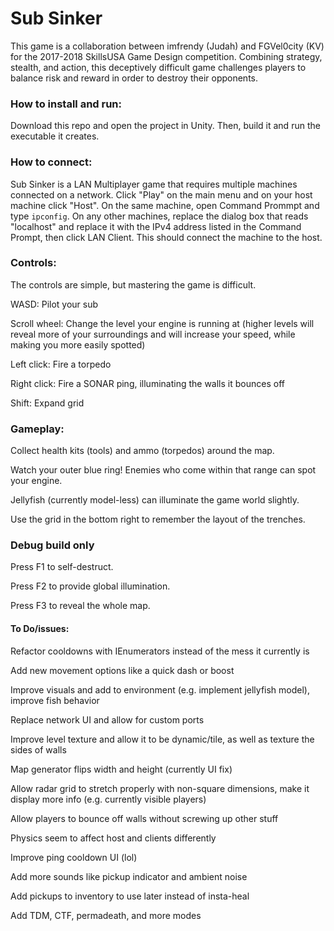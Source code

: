 # Sub Sinker
This game is a collaboration between imfrendy (Judah) and FGVel0city (KV) for the 2017-2018 SkillsUSA Game Design competition. Combining strategy, stealth, and action, this deceptively difficult game challenges players to balance risk and reward in order to destroy their opponents.

### How to install and run:
Download this repo and open the project in Unity. Then, build it and run the executable it creates.

### How to connect:
Sub Sinker is a LAN Multiplayer game that requires multiple machines connected on a network. Click "Play" on the main menu and on your host machine click "Host". On the same machine, open Command Prommpt and type `ipconfig`. On any other machines, replace the dialog box that reads "localhost" and replace it with the IPv4 address listed in the Command Prompt, then click LAN Client. This should connect the machine to the host.

### Controls:
The controls are simple, but mastering the game is difficult.

WASD: Pilot your sub

Scroll wheel: Change the level your engine is running at (higher levels will reveal more of your surroundings and will increase your speed, while making you more easily spotted)

Left click: Fire a torpedo

Right click: Fire a SONAR ping, illuminating the walls it bounces off

Shift: Expand grid

### Gameplay:
Collect health kits (tools) and ammo (torpedos) around the map.

Watch your outer blue ring! Enemies who come within that range can spot your engine.

Jellyfish (currently model-less) can illuminate the game world slightly.

Use the grid in the bottom right to remember the layout of the trenches.

### Debug build only
Press F1 to self-destruct.

Press F2 to provide global illumination.

Press F3 to reveal the whole map.


#### To Do/issues:
Refactor cooldowns with IEnumerators instead of the mess it currently is

Add new movement options like a quick dash or boost

Improve visuals and add to environment (e.g. implement jellyfish model), improve fish behavior

Replace network UI and allow for custom ports

Improve level texture and allow it to be dynamic/tile, as well as texture the sides of walls

Map generator flips width and height (currently UI fix)

Allow radar grid to stretch properly with non-square dimensions, make it display more info (e.g. currently visible players)

Allow players to bounce off walls without screwing up other stuff

Physics seem to affect host and clients differently

Improve ping cooldown UI (lol)

Add more sounds like pickup indicator and ambient noise

Add pickups to inventory to use later instead of insta-heal

Add TDM, CTF, permadeath, and more modes